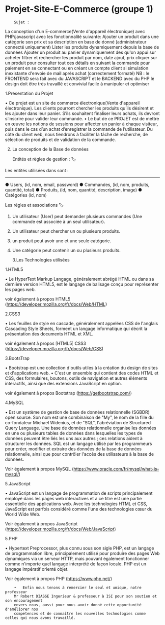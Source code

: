 # Projet-Site-E-Commerce (groupe 1)

        Sujet :
La conception d'un E-commerce(Vente d'appareil électronique) avec PHP/javascript avec les fonctionnalité suivante: Ajouter un produit dans une catégorie son prix et sa description en base de donné (administrateur connecté uniquement) Lister les produits dynamiquement depuis la base de données Ajouter un produit au panier dynamiquement des qu'on appui sur acheter filtrer et rechercher les produit par nom, date ajout, prix cliquer sur un produit pour consulter tout ces détails en suivant la commande pour paiement en se connectant ou en créant un compte client si simulation inexistante d'envoie de mail après achat (correctement formaté) NB : le FRONTEND sera fait avec du JAVASCRIPT et le BACKEND avec du PHP le design doit être très travaillé et convivial facile à manipuler et optimiser

  1.Présentation du Projet

•	Ce projet est un site de commerce électronique(Vente d'appareil électronique). Les clients pourront chercher les produits qu’ils désirent et les ajouter dans leur panier. S’ils souhaitent finaliser leurs achats, ils devront s’inscrire pour valider leur commande.
•	Le but de ce PROJET est de mettre en œuvre les notions de sessions pour affecter un panier à chaque visiteur, puis dans le cas d’un achat d’enregistrer la commande de l’utilisateur. Du côté du client web, nous tiendrons à faciliter la tâche de recherche, de sélection de produits et de validation de la commande.

 2. La conception de la Base de données

     Entités et règles de gestion : 🏷️

 Les entités utilisées dans  sont :
________________________________________
● Users, (id, nom, email, password) 
● Commandes, (id, nom, produits, quantité, total) 
● Produits, (id, nom, quantité, description, image) 
● Catégories (id, nom)

 Les règles et associations 🏷️

1. Un utilisateur (User) peut demander plusieurs commandes (Une commande est associée à un seul utilisateur).
2. Un utilisateur peut chercher un ou plusieurs produits.
3. un produit peut avoir une et une seule catégorie.
4. Une catégorie peut contenir un ou plusieurs produits.

   
   3.Les Technologies utilisées

 1.HTML5

•	Le HyperText Markup Langage, généralement abrégé HTML ou dans sa dernière version HTML5, est le langage de balisage conçu pour représenter les pages web.

voir également à propos HTML5 (https://developer.mozilla.org/fr/docs/Web/HTML)


 2.CSS3

•	Les feuilles de style en cascade, généralement appelées CSS de l'anglais Cascading Style Sheets, forment un langage informatique qui décrit la présentation des documents HTML et XML.

voir également à propos [HTML5] CSS3 (https://developer.mozilla.org/fr/docs/Web/CSS)


 3.BootsTrap

•	Bootstrap est une collection d'outils utiles à la création du design de sites et d'applications web.
•	C'est un ensemble qui contient des codes HTML et CSS, des formulaires, boutons, outils de navigation et autres éléments interactifs, ainsi que des extensions JavaScript en option.

voir également à propos Bootstrap (https://getbootstrap.com/)


 4.MySQL

•	Est un système de gestion de base de données relationnelle (SGBDR) open source. Son nom est une combinaison de "My", le nom de la fille du co-fondateur Michael Widenius, et de "SQL", l'abréviation de Structured Query Language. Une base de données relationnelle organise les données en une ou plusieurs tables de données dans lesquelles les types de données peuvent être liés les uns aux autres ; ces relations aident à structurer les données. SQL est un langage utilisé par les programmeurs pour créer, modifier et extraire des données de la base de données relationnelle, ainsi que pour contrôler l'accès des utilisateurs à la base de données.

Voir également à propos MySQL (https://www.oracle.com/fr/mysql/what-is-mysql/)


 5.JavaScript
 
•	JavaScript est un langage de programmation de scripts principalement employé dans les pages web interactives et à ce titre est une partie essentielle des applications web. Avec les technologies HTML et CSS, JavaScript est parfois considéré comme l'une des technologies cœur du World Wide Web.

Voir également à propos JavaScript (https://developer.mozilla.org/fr/docs/Web/JavaScript)


5.PHP

•	Hypertext Preprocessor, plus connu sous son sigle PHP, est un langage de programmation libre, principalement utilisé pour produire des pages Web dynamiques via un serveur HTTP, mais pouvant également fonctionner comme n'importe quel langage interprété de façon locale. PHP est un langage impératif orienté objet.

Voir également à propos PHP (https://www.php.net/)



        •	Enfin nous tenons à remercier le seul et unique, notre professeur
        Mr Robert DIASSE Ingerieur & professeur à ISI pour son soutien et son encouragement 
        envers nous, aussi pour nous avoir donné cette opportunité d'améliorer nos 
        compétences et de connaître les nouvelles technologies comme celles qui nous avons travaillé.







        
